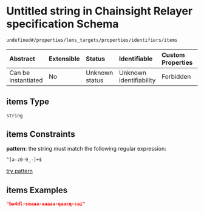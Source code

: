 # Untitled string in Chainsight Relayer specification Schema

```txt
undefined#/properties/lens_targets/properties/identifiers/items
```



| Abstract            | Extensible | Status         | Identifiable            | Custom Properties | Additional Properties | Access Restrictions | Defined In                                                      |
| :------------------ | :--------- | :------------- | :---------------------- | :---------------- | :-------------------- | :------------------ | :-------------------------------------------------------------- |
| Can be instantiated | No         | Unknown status | Unknown identifiability | Forbidden         | Allowed               | none                | [relayer.json\*](../../out/relayer.json "open original schema") |

## items Type

`string`

## items Constraints

**pattern**: the string must match the following regular expression:&#x20;

```regexp
^[a-z0-9_-]+$
```

[try pattern](https://regexr.com/?expression=%5E%5Ba-z0-9_-%5D%2B%24 "try regular expression with regexr.com")

## items Examples

```json
"bw4dl-smaaa-aaaaa-qaacq-cai"
```

